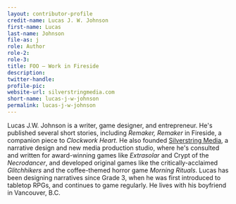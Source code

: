 ```yaml
---
layout: contributor-profile
credit-name: Lucas J. W. Johnson
first-name: Lucas
last-name: Johnson
file-as: j
role: Author
role-2:
role-3:
title: FOO — Work in Fireside
description: 
twitter-handle:
profile-pic:
website-url: silverstringmedia.com
short-name: lucas-j-w-johnson
permalink: lucas-j-w-johnson
---
```

Lucas J.W. Johnson is a writer, game designer, and entrepreneur. He's published several short stories, including _Remaker, Remaker_ in Fireside, a companion piece to _Clockwork Heart_. He also founded [Silverstring Media](ttp://silverstringmedia.com/), a narrative design and new media production studio, where he's consulted and written for award-winning games like _Extrasolar_ and Crypt of the _Necrodancer_, and developed original games like the critically-acclaimed _Glitchhikers_ and the coffee-themed horror game _Morning Rituals_. Lucas has been designing narratives since Grade 3, when he was first introduced to tabletop RPGs, and continues to game regularly. He lives with his boyfriend in Vancouver, B.C.
